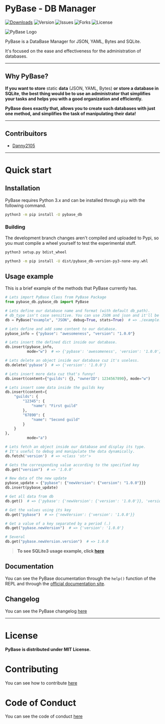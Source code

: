 # PyBase - DB Manager
[![Downloads](https://pepy.tech/badge/pybase-db)](https://pepy.tech/project/pybase-db)
![Version](https://img.shields.io/pypi/v/pybase-db?color=green&label=version)
![Issues](https://img.shields.io/github/issues/NTBBloodbath/PyBase)
![Forks](https://img.shields.io/github/forks/NTBBloodbath/PyBase)
![License](https://img.shields.io/github/license/NTBBloodbath/PyBase)

![PyBase Logo](./res/pybase-logo.png)

PyBase is a DataBase Manager for JSON, YAML, Bytes and SQLite.

It's focused on the ease and effectiveness for the administration of databases.

------

## Why PyBase?
**If you want to store** static **data** (JSON, YAML, Bytes) **or store a database in SQLite**,
**the best thing would be to use an administrator that simplifies your tasks and
helps you with a good organization and efficiently.**

**PyBase does exactly that, allows you to create such databases with
just one method, and simplifies the task of manipulating their data!**

------

## Contribuitors
- [Danny2105](https://github.com/Danny2105)

------

# Quick start
## Installation
PyBase requires Python 3.x and can be installed through `pip` with the following command.
```sh
python3 -m pip install -U pybase_db
```

### Building
The development branch changes aren't compiled and uploaded to Pypi,
so you must compile a wheel yourself to test the experimental stuff.
```sh
python3 setup.py bdist_wheel

python3 -m pip install -U dist/pybase_db-version-py3-none-any.whl
```

## Usage example
This is a brief example of the methods that PyBase currently has.
```py
# Lets import PyBase Class from PyBase Package
from pybase_db.pybase_db import PyBase

# Lets define our database name and format (with default db_path).
# db_type isn't case sensitive. You can use JSON and json and it'll be valid.
db = PyBase("example", "JSON", debug=True, stats=True)  # => ./example.json

# Lets define and add some content to our database.
pybase_info = {"pybase": "awesomeness", "version": "1.0.0"}

# Lets insert the defined dict inside our database.
db.insert(pybase_info,
          mode="w")  # => {'pybase': 'awesomeness', 'version': '1.0.0'}

# Lets delete an object inside our database cuz it's useless.
db.delete('pybase')  # => {'version': '1.0.0'}

# Lets insert more data cuz that's funny!
db.insert(content={"guilds": {}, "ownerID": 1234567890}, mode="w")

# Lets insert some data inside the guilds key
db.insert(content={
    "guilds": {
        "12345": {
            "name": "First guild"
        },
        "67890": {
            "name": "Second guild"
        }
    }
},
          mode="a")

# Lets fetch an object inside our database and display its type.
# It's useful to debug and manipulate the data dynamically.
db.fetch('version')  # => <class 'str'>

# Gets the corresponding value according to the specified key
db.get("version")  # => '1.0.0'

# New data of the new update
pybase_update = {"pybase": {"newVersion": {"version": "1.0.0"}}}
db.insert(pybase_update)

# Get all data from db
db.get()  # => {'pybase': {'newVersion': {'version': '1.0.0'}}, 'version': '1.0.0'}

# Get the values using its key
db.get("pybase")  # => {'newVersion': {'version': '1.0.0'}}

# Get a value of a key separated by a period (.)
db.get("pybase.newVersion")  # => {'version': '1.0.0'}

# Several
db.get("pybase.newVersion.version")  # => 1.0.0
```

> **To see SQLite3 usage example, click [here](./examples/pysql_usage.py)**

## Documentation
You can see the PyBase documentation through the `help()` function of the REPL
and through the [official documentation site](https://pybase.github.io/docs/).

## Changelog
You can see the PyBase changelog [here](./CHANGELOG.md)

------

# License
**PyBase is distributed under MIT License.**

# Contributing
You can see how to contribute [here](./CONTRIBUTING.md)

# Code of Conduct
You can see the code of conduct [here](./CODE_OF_CONDUCT.md)
